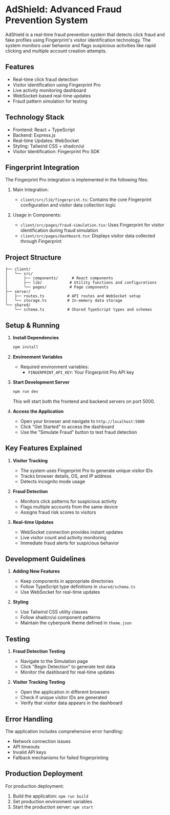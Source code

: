 # AdShield: Advanced Fraud Prevention System

AdShield is a real-time fraud prevention system that detects click fraud and fake profiles using Fingerprint's visitor identification technology. The system monitors user behavior and flags suspicious activities like rapid clicking and multiple account creation attempts.

## Features

- Real-time click fraud detection
- Visitor identification using Fingerprint Pro
- Live activity monitoring dashboard
- WebSocket-based real-time updates
- Fraud pattern simulation for testing

## Technology Stack

- Frontend: React + TypeScript
- Backend: Express.js
- Real-time Updates: WebSocket
- Styling: Tailwind CSS + shadcn/ui
- Visitor Identification: Fingerprint Pro SDK

## Fingerprint Integration

The Fingerprint Pro integration is implemented in the following files:

1. Main Integration:
   - `client/src/lib/fingerprint.ts`: Contains the core Fingerprint configuration and visitor data collection logic

2. Usage in Components:
   - `client/src/pages/fraud-simulation.tsx`: Uses Fingerprint for visitor identification during fraud simulation
   - `client/src/pages/dashboard.tsx`: Displays visitor data collected through Fingerprint

## Project Structure

```
├── client/
│   └── src/
│       ├── components/      # React components
│       ├── lib/            # Utility functions and configurations
│       └── pages/          # Page components
├── server/
│   ├── routes.ts          # API routes and WebSocket setup
│   └── storage.ts         # In-memory data storage
└── shared/
    └── schema.ts          # Shared TypeScript types and schemas
```

## Setup & Running

1. **Install Dependencies**
   ```bash
   npm install
   ```

2. **Environment Variables**
   - Required environment variables:
     - `FINGERPRINT_API_KEY`: Your Fingerprint Pro API key

3. **Start Development Server**
   ```bash
   npm run dev
   ```
   This will start both the frontend and backend servers on port 5000.

4. **Access the Application**
   - Open your browser and navigate to `http://localhost:5000`
   - Click "Get Started" to access the dashboard
   - Use the "Simulate Fraud" button to test fraud detection

## Key Features Explained

1. **Visitor Tracking**
   - The system uses Fingerprint Pro to generate unique visitor IDs
   - Tracks browser details, OS, and IP address
   - Detects incognito mode usage

2. **Fraud Detection**
   - Monitors click patterns for suspicious activity
   - Flags multiple accounts from the same device
   - Assigns fraud risk scores to visitors

3. **Real-time Updates**
   - WebSocket connection provides instant updates
   - Live visitor count and activity monitoring
   - Immediate fraud alerts for suspicious behavior

## Development Guidelines

1. **Adding New Features**
   - Keep components in appropriate directories
   - Follow TypeScript type definitions in `shared/schema.ts`
   - Use WebSocket for real-time updates

2. **Styling**
   - Use Tailwind CSS utility classes
   - Follow shadcn/ui component patterns
   - Maintain the cyberpunk theme defined in `theme.json`

## Testing

1. **Fraud Detection Testing**
   - Navigate to the Simulation page
   - Click "Begin Detection" to generate test data
   - Monitor the dashboard for real-time updates

2. **Visitor Tracking Testing**
   - Open the application in different browsers
   - Check if unique visitor IDs are generated
   - Verify that visitor data appears in the dashboard

## Error Handling

The application includes comprehensive error handling:
- Network connection issues
- API timeouts
- Invalid API keys
- Fallback mechanisms for failed fingerprinting

## Production Deployment

For production deployment:
1. Build the application: `npm run build`
2. Set production environment variables
3. Start the production server: `npm start`

